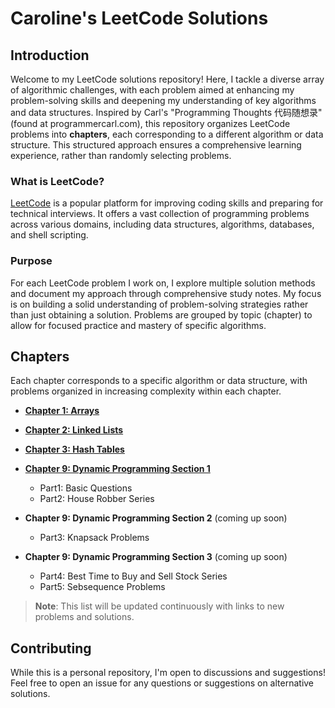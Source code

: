 # Caroline's LeetCode Solutions

## Introduction

Welcome to my LeetCode solutions repository! Here, I tackle a diverse array of algorithmic challenges, with each problem aimed at enhancing my problem-solving skills and deepening my understanding of key algorithms and data structures. Inspired by Carl's "Programming Thoughts 代码随想录" (found at programmercarl.com), this repository organizes LeetCode problems into **chapters**, each corresponding to a different algorithm or data structure. This structured approach ensures a comprehensive learning experience, rather than randomly selecting problems.

### What is LeetCode?

[LeetCode](https://leetcode.com/) is a popular platform for improving coding skills and preparing for technical interviews. It offers a vast collection of programming problems across various domains, including data structures, algorithms, databases, and shell scripting.

### Purpose

For each LeetCode problem I work on, I explore multiple solution methods and document my approach through comprehensive study notes. My focus is on building a solid understanding of problem-solving strategies rather than just obtaining a solution. Problems are grouped by topic (chapter) to allow for focused practice and mastery of specific algorithms.

## Chapters

Each chapter corresponds to a specific algorithm or data structure, with problems organized in increasing complexity within each chapter.

- [**Chapter 1: Arrays**](Solutions/Ch1_Array.pdf)
  
- [**Chapter 2: Linked Lists**](Solutions/Ch2_LinkedList.pdf)
 
- [**Chapter 3: Hash Tables**](Solutions/Ch3_HashTable.pdf)

- [**Chapter 9: Dynamic Programming Section 1**](Solutions/Ch9_Dynamic_Programming_1.pdf)
  - Part1: Basic Questions
  - Part2: House Robber Series

- **Chapter 9: Dynamic Programming Section 2** (coming up soon)
  - Part3: Knapsack Problems
 
- **Chapter 9: Dynamic Programming Section 3** (coming up soon)
  - Part4: Best Time to Buy and Sell Stock Series
  - Part5: Sebsequence Problems
 
> **Note**: This list will be updated continuously with links to new problems and solutions.


## Contributing

While this is a personal repository, I'm open to discussions and suggestions! Feel free to open an issue for any questions or suggestions on alternative solutions.




